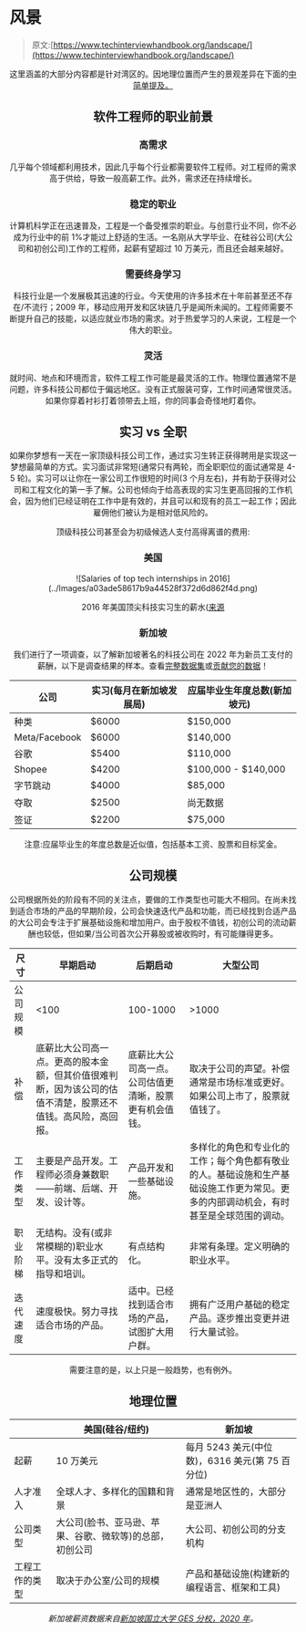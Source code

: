 # 风景

> 原文:[https://www.techinterviewhandbook.org/landscape/](https://www.techinterviewhandbook.org/landscape/)

<header>

这里涵盖的大部分内容都是针对湾区的。因地理位置而产生的景观差异在下面的[中简单提及。](#geographical-location)

## 软件工程师的职业前景[](#career-prospects-as-a-software-engineer "Direct link to heading")

### 高需求[](#high-demand "Direct link to heading")

几乎每个领域都利用技术，因此几乎每个行业都需要软件工程师。对工程师的需求高于供给，导致一般高薪工作。此外，需求还在持续增长。

### 稳定的职业[](#stable-career "Direct link to heading")

计算机科学正在迅速普及，工程是一个备受推崇的职业。与创意行业不同，你不必成为行业中的前 1%才能过上舒适的生活。一名刚从大学毕业、在硅谷公司(大公司和初创公司)工作的工程师，起薪有望超过 10 万美元，而且还会越来越好。

### 需要终身学习[](#requires-lifelong-learning "Direct link to heading")

科技行业是一个发展极其迅速的行业。今天使用的许多技术在十年前甚至还不存在/不流行；2009 年，移动应用开发和区块链几乎是闻所未闻的。工程师需要不断提升自己的技能，以适应就业市场的需求。对于热爱学习的人来说，工程是一个伟大的职业。

### 灵活[](#flexible "Direct link to heading")

就时间、地点和环境而言，软件工程工作可能是最灵活的工作。物理位置通常不是问题，许多科技公司都位于偏远地区。没有正式服装可穿，工作时间通常很灵活。如果你穿着衬衫打着领带去上班，你的同事会奇怪地盯着你。

## 实习 vs 全职[](#internships-vs-full-time "Direct link to heading")

如果你梦想有一天在一家顶级科技公司工作，通过实习生转正获得聘用是实现这一梦想最简单的方式。实习面试非常短(通常只有两轮，而全职职位的面试通常是 4-5 轮)。实习可以让你在一家公司工作很短的时间(3 个月左右)，并有助于获得对公司和工程文化的第一手了解。公司也倾向于给高表现的实习生更高回报的工作机会，因为他们已经证明在工作中是有效的，并且可以和现有的员工一起工作；因此雇佣他们被认为是相对低风险的。

顶级科技公司甚至会为初级候选人支付高得离谱的费用:

### 美国[](#united-states "Direct link to heading")

<figure>![Salaries of top tech internships in 2016](../Images/a03ade58617b9a44528f372d6d862f4d.png)

<figcaption>

2016 年美国顶尖科技实习生的薪水([来源](https://twitter.com/rodneyfolz/status/724787290824798209)

</figcaption>

</figure>

### 新加坡[](#singapore "Direct link to heading")

我们进行了一项调查，以了解新加坡著名的科技公司在 2022 年为新员工支付的薪酬，以下是调查结果的样本。查看[完整数据集](https://docs.google.com/spreadsheets/d/1QtC8efWw0mVkGXW4QA9bX4f0nJhGbmFqCfVLSumMZ0I/)或[贡献您的数据](https://forms.gle/9oNNJJwespqWBZGw6)！

| 公司 | 实习(每月在新加坡发展局) | 应届毕业生年度总数(新加坡元) |
| --- | --- | --- |
| 种类 | $6000 | $150,000 |
| Meta/Facebook | $6000 | $140,000 |
| 谷歌 | $5400 | $110,000 |
| Shopee | $4200 | $100,000 - $140,000 |
| 字节跳动 | $4000 | $85,000 |
| 夺取 | $2500 | 尚无数据 |
| 签证 | $2200 | $75,000 |

注意:应届毕业生的年度总数是近似值，包括基本工资、股票和目标奖金。

## 公司规模[](#company-size "Direct link to heading")

公司根据所处的阶段有不同的关注点，要做的工作类型也可能大不相同。在尚未找到适合市场的产品的早期阶段，公司会快速迭代产品和功能，而已经找到合适产品的大公司会专注于扩展基础设施和增加用户。由于股权不值钱，初创公司的流动薪酬也较低，但如果/当公司首次公开募股或被收购时，有可能赚得更多。

| 尺寸 | 早期启动 | 后期启动 | 大型公司 |
| --- | --- | --- | --- |
| 公司规模 | <100 | 100-1000 | >1000 |
| 补偿 | 底薪比大公司高一点。更高的股本金额，但其价值很难判断，因为该公司的估值不清楚，股票还不值钱。高风险，高回报。 | 底薪比大公司高一点。公司估值更清晰，股票更有机会值钱。 | 取决于公司的声望。补偿通常是市场标准或更好。如果公司上市了，股票就值钱了。 |
| 工作类型 | 主要是产品开发。工程师必须身兼数职——前端、后端、开发、设计等。 | 产品开发和一些基础设施。 | 多样化的角色和专业化的工作；每个角色都有敬业的人。基础设施和生产基础设施工作更为常见。更多的内部调动机会，有时甚至是全球范围的调动。 |
| 职业阶梯 | 无结构。没有(或非常模糊的)职业水平。没有太多正式的指导和培训。 | 有点结构化。 | 非常有条理。定义明确的职业水平。 |
| 迭代速度 | 速度极快。努力寻找适合市场的产品。 | 适中。已经找到适合市场的产品，试图扩大用户群。 | 拥有广泛用户基础的稳定产品。逐步推出变更并进行大量试验。 |

需要注意的是，以上只是一般趋势，也有例外。

## 地理位置[](#geographical-location "Direct link to heading")

|  | 美国(硅谷/纽约) | 新加坡 |
| --- | --- | --- |
| 起薪 | 10 万美元 | 每月 5243 美元(中位数)，6316 美元(第 75 百分位) |
| 人才准入 | 全球人才、多样化的国籍和背景 | 通常是地区性的，大部分是亚洲人 |
| 公司类型 | 大公司(脸书、亚马逊、苹果、谷歌、微软等)的总部，初创公司 | 大公司、初创公司的分支机构 |
| 工程工作的类型 | 取决于办公室/公司的规模 | 产品和基础设施(构建新的编程语言、框架和工具) |

*新加坡薪资数据来自[新加坡国立大学 GES 分校，2020 年](https://www.moe.gov.sg/-/media/files/post-secondary/ges-2020/web-publication-nus-ges-2020.pdf)。*

</header>